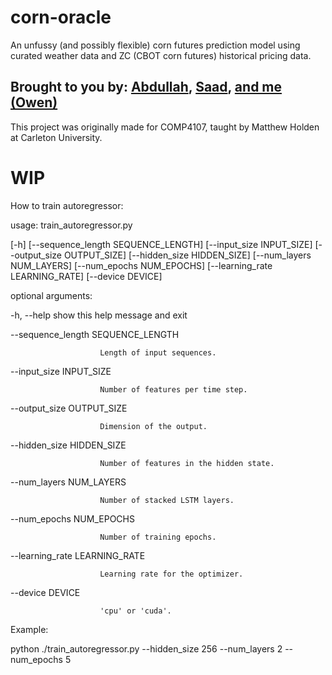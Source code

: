 # corn-oracle
An unfussy (and possibly flexible) corn futures prediction model using curated weather data and ZC (CBOT corn futures) historical pricing data.

## Brought to you by: [Abdullah](https://github.com/AbdullahAswad), [Saad](https://github.com/SaadSheikh02), [and me (Owen)](https://github.com/ManueLucas)
This project was originally made for COMP4107, taught by Matthew Holden at Carleton University.

# WIP
How to train autoregressor:

usage: train_autoregressor.py  

[-h] [--sequence_length SEQUENCE_LENGTH] [--input_size INPUT_SIZE] [--output_size OUTPUT_SIZE] [--hidden_size HIDDEN_SIZE] [--num_layers NUM_LAYERS] [--num_epochs NUM_EPOCHS]
                              [--learning_rate LEARNING_RATE] [--device DEVICE]

optional arguments:

  -h, --help            show this help message and exit
  
  --sequence_length SEQUENCE_LENGTH
  
                        Length of input sequences.
                        
  --input_size INPUT_SIZE
  
                        Number of features per time step.
                        
  --output_size OUTPUT_SIZE
  
                        Dimension of the output.
                        
  --hidden_size HIDDEN_SIZE
  
                        Number of features in the hidden state.
                        
  --num_layers NUM_LAYERS
  
                        Number of stacked LSTM layers.
                        
  --num_epochs NUM_EPOCHS
  
                        Number of training epochs.
                        
  --learning_rate LEARNING_RATE
  
                        Learning rate for the optimizer.
  --device DEVICE       
  
                        'cpu' or 'cuda'.
Example: 

python ./train_autoregressor.py --hidden_size 256 --num_layers 2 --num_epochs 5
